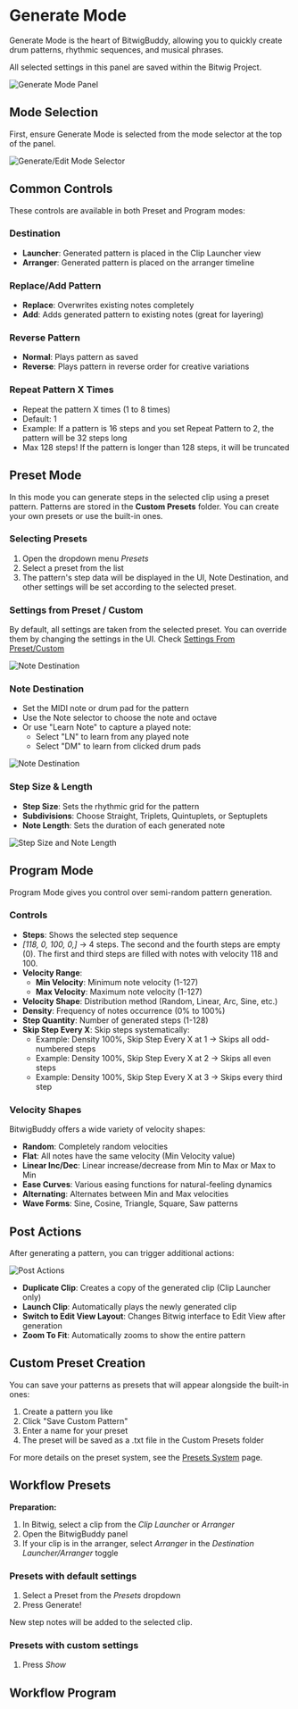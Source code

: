 # Generate Mode

Generate Mode is the heart of BitwigBuddy, allowing you to quickly create drum patterns, rhythmic sequences, and musical phrases.

All selected settings in this panel are saved within the Bitwig Project.

![Generate Mode Panel](/images/Generate-Page.png)

## Mode Selection

First, ensure Generate Mode is selected from the mode selector at the top of the panel.

![Generate/Edit Mode Selector](/images/Mode-Selector.png)

## Common Controls

These controls are available in both Preset and Program modes:

### Destination
- **Launcher**: Generated pattern is placed in the Clip Launcher view
- **Arranger**: Generated pattern is placed on the arranger timeline

### Replace/Add Pattern
- **Replace**: Overwrites existing notes completely
- **Add**: Adds generated pattern to existing notes (great for layering)

### Reverse Pattern
- **Normal**: Plays pattern as saved
- **Reverse**: Plays pattern in reverse order for creative variations

### Repeat Pattern X Times
- Repeat the pattern X times (1 to 8 times)
- Default: 1
- Example: If a pattern is 16 steps and you set Repeat Pattern to 2, the pattern will be 32 steps long
- Max 128 steps! If the pattern is longer than 128 steps, it will be truncated

## Preset Mode

In this mode you can generate steps in the selected clip using a preset pattern. Patterns are stored in the **Custom Presets** folder. You can create your own presets or use the built-in ones.

### Selecting Presets
1. Open the dropdown menu *Presets*
2. Select a preset from the list
3. The pattern's step data will be displayed in the UI, Note Destination, and other settings will be set according to the selected preset.

### Settings from Preset / Custom
By default, all settings are taken from the selected preset. You can override them by changing the settings in the UI. Check [Settings From Preset/Custom](#settings-from-preset-custom)

![Note Destination](/images/Settings-From-Preset-Custom.png)

### Note Destination
- Set the MIDI note or drum pad for the pattern
- Use the Note selector to choose the note and octave
- Or use "Learn Note" to capture a played note:
  - Select "LN" to learn from any played note
  - Select "DM" to learn from clicked drum pads

![Note Destination](/images/Note-Destination.png)

### Step Size & Length
- **Step Size**: Sets the rhythmic grid for the pattern
- **Subdivisions**: Choose Straight, Triplets, Quintuplets, or Septuplets
- **Note Length**: Sets the duration of each generated note

![Step Size and Note Length](/images/Step-Size-Note-Length.png)

## Program Mode

Program Mode gives you control over semi-random pattern generation.

### Controls
- **Steps**: Shows the selected step sequence
 - *[118, 0, 100, 0,]* → 4 steps. The second and the fourth steps are empty (0). The first and third steps are filled with notes with velocity 118 and 100.
- **Velocity Range**:
  - **Min Velocity**: Minimum note velocity (1-127)
  - **Max Velocity**: Maximum note velocity (1-127)
- **Velocity Shape**: Distribution method (Random, Linear, Arc, Sine, etc.)
- **Density**: Frequency of notes occurrence (0% to 100%)
- **Step Quantity**: Number of generated steps (1-128)
- **Skip Step Every X**: Skip steps systematically:
  - Example: Density 100%, Skip Step Every X at 1 → Skips all odd-numbered steps
  - Example: Density 100%, Skip Step Every X at 2 → Skips all even steps
  - Example: Density 100%, Skip Step Every X at 3 → Skips every third step

### Velocity Shapes
BitwigBuddy offers a wide variety of velocity shapes:

- **Random**: Completely random velocities
- **Flat**: All notes have the same velocity (Min Velocity value)
- **Linear Inc/Dec**: Linear increase/decrease from Min to Max or Max to Min
- **Ease Curves**: Various easing functions for natural-feeling dynamics
- **Alternating**: Alternates between Min and Max velocities
- **Wave Forms**: Sine, Cosine, Triangle, Square, Saw patterns

## Post Actions

After generating a pattern, you can trigger additional actions:

![Post Actions](/images/Post-Actions.png)

- **Duplicate Clip**: Creates a copy of the generated clip (Clip Launcher only)
- **Launch Clip**: Automatically plays the newly generated clip
- **Switch to Edit View Layout**: Changes Bitwig interface to Edit View after generation
- **Zoom To Fit**: Automatically zooms to show the entire pattern

## Custom Preset Creation

You can save your patterns as presets that will appear alongside the built-in ones:

1. Create a pattern you like
2. Click "Save Custom Pattern"
3. Enter a name for your preset
4. The preset will be saved as a .txt file in the Custom Presets folder

For more details on the preset system, see the [Presets System](/guide/bitwigbuddy/custom-presets) page.

## Workflow Presets

**Preparation:**
1. In Bitwig, select a clip from the *Clip Launcher* or *Arranger*
2. Open the BitwigBuddy panel
3. If your clip is in the arranger, select *Arranger* in the *Destination Launcher/Arranger* toggle

### Presets with default settings

1. Select a Preset from the *Presets* dropdown
2. Press Generate!

New step notes will be added to the selected clip.

### Presets with custom settings
1. Press *Show* 


## Workflow Program